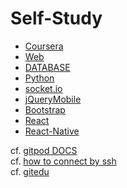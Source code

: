 # Self-Study
* [Coursera](./Coursera)
* [Web](./Web-n)
* [DATABASE](./DATABASE)
* [Python](.Python)
* [socket.io](./socket.io)
* [jQueryMobile](./jQueryMobile)
* [Bootstrap](./Bootstrap)
* [React](./React)
* [React-Native](./React-Native)

cf. [gitpod DOCS](https://www.gitpod.io/docs/)<br>
cf. [how to connect by ssh](https://opentutorials.org/module/432/3742)<br>
cf. [gitedu](https://education.github.com/pack)
